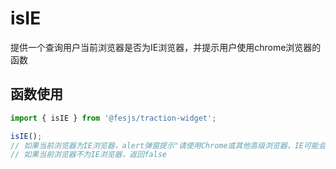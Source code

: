 # isIE
提供一个查询用户当前浏览器是否为IE浏览器，并提示用户使用chrome浏览器的函数

## 函数使用

```js
import { isIE } from '@fesjs/traction-widget';

isIE();
// 如果当前浏览器为IE浏览器，alert弹窗提示"请使用Chrome或其他高级浏览器，IE可能会无法正常显示",并返回true
// 如果当前浏览器不为IE浏览器，返回false
```